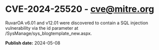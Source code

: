 # CVE-2024-25520 - cve@mitre.org

RuvarOA v6.01 and v12.01 were discovered to contain a SQL injection vulnerability via the id parameter at /SysManage/sys_blogtemplate_new.aspx.

**Publish date:** 2024-05-08
